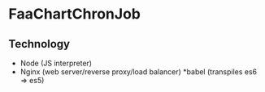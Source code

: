 # FaaChartChronJob
## Technology
* Node (JS interpreter)
* Nginx (web server/reverse proxy/load balancer)
*babel (transpiles es6 => es5)